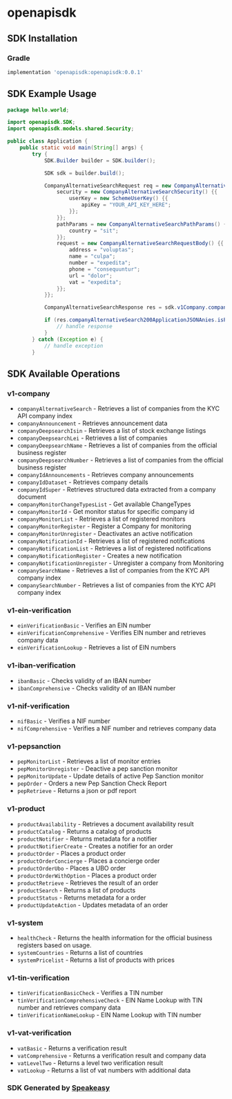 # openapisdk

<!-- Start SDK Installation -->
## SDK Installation

### Gradle

```groovy
implementation 'openapisdk:openapisdk:0.0.1'
```
<!-- End SDK Installation -->

## SDK Example Usage
<!-- Start SDK Example Usage -->
```java
package hello.world;

import openapisdk.SDK;
import openapisdk.models.shared.Security;

public class Application {
    public static void main(String[] args) {
        try {
            SDK.Builder builder = SDK.builder();

            SDK sdk = builder.build();

            CompanyAlternativeSearchRequest req = new CompanyAlternativeSearchRequest() {{
                security = new CompanyAlternativeSearchSecurity() {{
                    userKey = new SchemeUserKey() {{
                        apiKey = "YOUR_API_KEY_HERE";
                    }};
                }};
                pathParams = new CompanyAlternativeSearchPathParams() {{
                    country = "sit";
                }};
                request = new CompanyAlternativeSearchRequestBody() {{
                    address = "voluptas";
                    name = "culpa";
                    number = "expedita";
                    phone = "consequuntur";
                    url = "dolor";
                    vat = "expedita";
                }};
            }};

            CompanyAlternativeSearchResponse res = sdk.v1Company.companyAlternativeSearch(req);

            if (res.companyAlternativeSearch200ApplicationJSONAnies.isPresent()) {
                // handle response
            }
        } catch (Exception e) {
            // handle exception
        }
```
<!-- End SDK Example Usage -->

<!-- Start SDK Available Operations -->
## SDK Available Operations

### v1-company

* `companyAlternativeSearch` - Retrieves a list of companies from the KYC API company index
* `companyAnnouncement` - Retrieves announcement data
* `companyDeepsearchIsin` - Retrieves a list of stock exchange listings
* `companyDeepsearchLei` - Retrieves a list of companies
* `companyDeepsearchName` - Retrieves a list of companies from the official business register
* `companyDeepsearchNumber` - Retrieves a list of companies from the official business register
* `companyIdAnnouncements` - Retrieves company announcements
* `companyIdDataset` - Retrieves company details
* `companyIdSuper` - Retrieves structured data extracted from a company document
* `companyMonitorChangeTypesList` - Get available ChangeTypes
* `companyMonitorId` - Get monitor status for specific company id
* `companyMonitorList` - Retrieves a list of registered monitors
* `companyMonitorRegister` - Register a Company for monitoring
* `companyMonitorUnregister` - Deactivates an active notification
* `companyNotificationId` - Retrieves a list of registered notifications
* `companyNotificationList` - Retrieves a list of registered notifications
* `companyNotificationRegister` - Creates a new notification
* `companyNotificationUnregister` - Unregister a company from Monitoring
* `companySearchName` - Retrieves a list of companies from the KYC API company index
* `companySearchNumber` - Retrieves a list of companies from the KYC API company index

### v1-ein-verification

* `einVerificationBasic` - Verifies an EIN number
* `einVerificationComprehensive` - Verifies EIN number and retrieves company data
* `einVerificationLookup` - Retrieves a list of EIN numbers

### v1-iban-verification

* `ibanBasic` - Checks validity of an IBAN number
* `ibanComprehensive` - Checks validity of an IBAN number

### v1-nif-verification

* `nifBasic` - Verifies a NIF number
* `nifComprehensive` - Verifies a NIF number and retrieves company data

### v1-pepsanction

* `pepMonitorList` - Retrieves a list of monitor entries
* `pepMonitorUnregister` - Deactive a pep sanction monitor
* `pepMonitorUpdate` - Update details of active Pep Sanction monitor
* `pepOrder` - Orders a new Pep Sanction Check Report
* `pepRetrieve` - Returns a json or pdf report

### v1-product

* `productAvailability` - Retrieves a document availability result
* `productCatalog` - Returns a catalog of products
* `productNotifier` - Returns metadata for a notifier
* `productNotifierCreate` - Creates a notifier for an order
* `productOrder` - Places a product order
* `productOrderConcierge` - Places a concierge order
* `productOrderUbo` - Places a UBO order
* `productOrderWithOption` - Places a product order
* `productRetrieve` - Retrieves the result of an order
* `productSearch` - Returns a list of products
* `productStatus` - Returns metadata for a order
* `productUpdateAction` - Updates metadata of an order

### v1-system

* `healthCheck` - Returns the health information for the official business registers based on usage.
* `systemCountries` - Returns a list of countries
* `systemPricelist` - Returns a list of products with prices

### v1-tin-verification

* `tinVerificationBasicCheck` - Verifies a TIN number
* `tinVerificationComprehensiveCheck` - EIN Name Lookup with TIN number and retrieves company data
* `tinVerificationNameLookup` - EIN Name Lookup with TIN number

### v1-vat-verification

* `vatBasic` - Returns a verification result
* `vatComprehensive` - Returns a verification result and company data
* `vatLevelTwo` - Returns a level two verification result
* `vatLookup` - Returns a list of vat numbers with additional data

<!-- End SDK Available Operations -->

### SDK Generated by [Speakeasy](https://docs.speakeasyapi.dev/docs/using-speakeasy/client-sdks)
